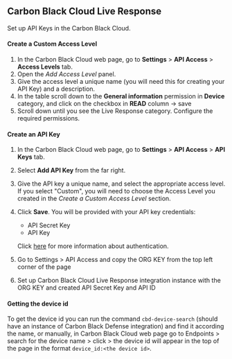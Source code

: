 ## Carbon Black Cloud Live Response
Set up API Keys in the Carbon Black Cloud.


#### Create a Custom Access Level

1. In the Carbon Black Cloud web page, go to **Settings** > **API Access** > **Access Levels** tab.
2. Open the *Add Access Level* panel. 
3. Give the access level a unique name (you will need this for creating your API Key) and a description.
4. In the table scroll down to the **General information** permission in **Device** category, and click on the checkbox in **READ** column -> save
5. Scroll down until you see the Live Response category. Configure the required permissions.

#### Create an API Key

1. In the Carbon Black Cloud web page, go to **Settings** > **API Access** > **API Keys** tab.
2. Select **Add API Key** from the far right.
3. Give the API key a unique name, and select the appropriate access level. If you select
   "Custom", you will need to choose the Access Level you created in the *Create a Custom Access Level* section.
4. Click **Save**. You will be provided with your API key credentials:
   - API Secret Key
   - API Key
 
   Click [here](https://developer.carbonblack.com/reference/carbon-black-cloud/authentication) for more information about authentication.
5. Go to Settings > API Access and copy the ORG KEY from the top left corner of the page
6. Set up Carbon Black Cloud Live Response integration instance with the ORG KEY and created API Secret Key and API ID


#### Getting the device id

To get the device id you can run the command ``cbd-device-search`` (should have an instance of Carbon Black Defense integration) and find it according the name,
or manually, in Carbon Black Cloud web page go to Endpoints > search for the device name > click > 
the device id will appear in the top of the page in the format ``device_id:<the device id>``. 